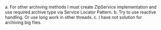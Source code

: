 a. For other archiving methods I must create ZipService implementation and use required archive type via Service Locator Pattern.
b. Try to use reactive handling. Or use long work in other threads. 
c. I have not solution for archiving big files.